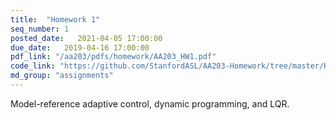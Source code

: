 ```yaml
---
title:  "Homework 1"
seq_number: 1
posted_date:   2021-04-05 17:00:00
due_date:   2019-04-16 17:00:00
pdf_link: "/aa203/pdfs/homework/AA203_HW1.pdf"
code_link: "https://github.com/StanfordASL/AA203-Homework/tree/master/HW1"
md_group: "assignments"
---
```


Model-reference adaptive control, dynamic programming, and LQR.
